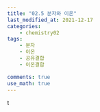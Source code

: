 ```yaml
---
title: "02.5 분자와 이온"
last_modified_at: 2021-12-17
categories:
    - chemistry02
tags:
    - 분자
    - 이온
    - 공유결합
    - 이온결합

comments: true
use_math: true
---
```


t